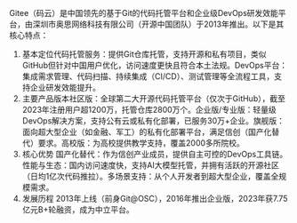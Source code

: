 Gitee（码云）是中国领先的基于Git的代码托管平台和企业级DevOps研发效能平台，由深圳市奥思网络科技有限公司（开源中国团队）于2013年推出。以下是其核心特点：

1. ​基本定位
​代码托管服务：提供Git仓库托管，支持开源和私有项目，类似GitHub但针对中国用户优化，访问速度更快且符合本土法规。
​DevOps平台：集成需求管理、代码扫描、持续集成（CI/CD）、测试管理等全流程工具，支持企业研发效能提升。
2. ​主要产品版本
​社区版：全球第二大开源代码托管平台（仅次于GitHub），截至2023年注册用户超1200万，托管仓库2800万个。
​企业版/专业版：轻量级DevOps解决方案，支持公有云或私有化部署，已服务30万+企业。
​旗舰版：面向超大型企业（如金融、军工）的私有化部署平台，满足信创（国产化替代）要求。
​高校版：为高校提供教学支持，覆盖2000多所院校。
3. ​核心优势
​国产化替代：作为信创产业成员，提供自主可控的DevOps工具链。
​性能与生态：国内访问速度快，支持AI大模型托管，并拥有活跃的开源社区（日均1亿次代码推拉）。
​多场景支持：从个人开发者到超大型企业，覆盖全规模需求。
4. ​发展历程
2013年上线（前身Git@OSC），2016年推出企业版，2023年获7.75亿元B+轮融资，成为中立平台。
